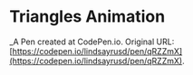 # Triangles Animation
 _A Pen created at CodePen.io. Original URL: [https://codepen.io/lindsayrusd/pen/qRZZmX](https://codepen.io/lindsayrusd/pen/qRZZmX).

 